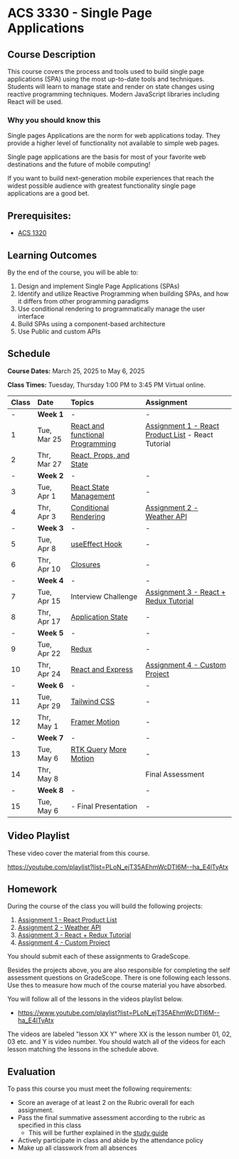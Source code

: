 # ACS 3330 - Single Page Applications

<!-- | Course Section | Instructor | Slack Channel | Course Website | Instructor 1-on-1 | Tracker |
| :---: | :---: | :---: | :---: | :---: | :---: |
| A | **@mitchell** | `#few-2-3` | [make.sc/few2.3](https://make.sc/few2.3) | [Virtual Office](https://make.sc/mitchell-zoom) | [GradeScope](https://www.gradescope.com) | -->

## Course Description

This course covers the process and tools used to build single page applications (SPA) using the most up-to-date tools and techniques. Students will learn to manage state and render on state changes using reactive programming techniques. Modern JavaScript libraries including React will be used.

### Why you should know this

Single pages Applications are the norm for web applications today. They provide a higher level of functionality not available to simple web pages.

Single page applications are the basis for most of your favorite web destinations and the future of mobile computing!

If you want to build next-generation mobile experiences that reach the widest possible audience with greatest functionality single page applications are a good bet.

## Prerequisites:  

- [ACS 1320](https://github.com/Tech-at-DU/ACS-1320-JavaScript-Foundations)

<!-- ## Course Specifics

**Course Delivery**: online | 7 weeks | 14 sessions

**Course Credits**: 3 units | 37.5 Seat Hours | 75 Total Hours -->

## Learning Outcomes

By the end of the course, you will be able to:

1. Design and implement Single Page Applications (SPAs)
1. Identify and utilize Reactive Programming when building SPAs, and how it differs from other programming paradigms
1. Use conditional rendering to programmatically manage the user interface
1. Build SPAs using a component-based architecture
1. Use Public and custom APIs

## Schedule

**Course Dates:** March 25, 2025 to May 6, 2025

**Class Times:** Tuesday, Thursday 1:00 PM to 3:45 PM Virtual online.

| Class | Date | Topics | Assignment |
|:------|:-----|:-------|:-----------|
|  -    | **Week 1**  | - | - | - |
|  1    | Tue, Mar 25 | [React and functional Programming] | [Assignment 1 - React Product List] - React Tutorial |
|  2    | Thr, Mar 27 | [React, Props, and State] |
|  -    | **Week 2**  | - | - | - |
|  3    | Tue, Apr  1 | [React State Management] | - |
|  4    | Thr, Apr  3 | [Conditional Rendering] | [Assignment 2 - Weather API] |
|  -    | **Week 3**  | - | - | - |
|  5    | Tue, Apr  8 | [useEffect Hook] | - |
|  6    | Thr, Apr 10 | [Closures] | - |
|  -    | **Week 4**  | - | - | - |
|  7    | Tue, Apr 15 | Interview Challenge | [Assignment 3 - React + Redux Tutorial] |
|  8    | Thr, Apr 17 | [Application State] | - |
|  -    | **Week 5**  | - | - | - |
|  9    | Tue, Apr 22 | [Redux] | - |
| 10    | Thr, Apr 24 | [React and Express] | [Assignment 4 - Custom Project] |
|  -    | **Week 6**  | - | - | - |
| 11    | Tue, Apr 29 | [Tailwind CSS] | - |
| 12    | Thr, May  1 | [Framer Motion] | - |
|  -    | **Week 7**  | - | - | - |
| 13    | Tue, May  6 | [RTK Query] [More Motion] | - | 
| 14    | Thr, May  8 |  | Final Assessment | - |
|  -    | **Week 8**  | - | - | - |
| 15    | Tue, May  6 | - Final Presentation| - | 

[React and functional Programming]: Lessons/lesson-01.md
[React, Props, and State]: Lessons/lesson-02.md
[React State Management]: Lessons/lesson-03.md

[React Lab]: Lessons/lesson-04.md
[Conditional Rendering]: Lessons/lesson-05.md
[Callbacks and Promises]: Lessons/lesson-06.md
[Making Network Requests]: Lessons/lesson-07.md
[Application State]: Lessons/lesson-08.md
[Redux]: Lessons/lesson-09.md
[Redux Part 2]: Lessons/lesson-10.md
[React and Express]: Lessons/react-express.md
[useEffect Hook]: Lessons/lesson-11.md
[Present Final Projects]: Lessons/lesson-12.md
[Tailwind CSS]: Lessons/tailwind.md
[Framer Motion]: Lessons/framer-motion.md
[RTK Query]: https://github.com/Tech-at-DU/redux-toolkit-async

[More Motion]: https://github.com/Tech-at-DU/vite-pages-animated

[Closures]: Lessons/closures.md

[Lab 01]: Lessons/lab-01.md
[Lab 02]: Lessons/lab-02.md
[Lab 03]: Lessons/lab-03.md
[Lab 04]: Lessons/lab-04.md

[Assignment 1 - React Product List]: Assignments/Assignment-01.md
[Assignment 2 - Weather API]: Assignments/Assignment-02.md
[Assignment 3 - React + Redux Tutorial]: Assignments/Assignment-03.md
[Assignment 4 - Custom Project]: Assignments/Assignment-04.md

## Video Playlist

These video cover the material from this course.

https://youtube.com/playlist?list=PLoN_ejT35AEhmWcDTI6M--ha_E4lTyAtx

## Homework

During the course of the class you will build the following projects: 

1. [Assignment 1 - React Product List](Assignments/Assignment-01.md)
2. [Assignment 2 - Weather API](Assignments/Assignment-02.md)
3. [Assignment 3 - React + Redux Tutorial](Assignments/Assignment-03.md)
4. [Assignment 4 - Custom Project](Assignments/Assignment-04.md)

You should submit each of these assignments to GradeScope. 

Besides the projects above, you are also responsible for completing the self assessment questions on GradeScope. There is one following each lessons. Use thes to measure how much of the course material you have absorbed. 

You will follow all of the lessons in the videos playlist below. 

- https://www.youtube.com/playlist?list=PLoN_ejT35AEhmWcDTI6M--ha_E4lTyAtx

The videos are labeled "lesson XX Y" where XX is the lesson number 01, 02, 03 etc. and Y is video number. You should watch all of the videos for each lesson matching the lessons in the schedule above. 

## Evaluation
To pass this course you must meet the following requirements:

- Score an average of at least 2 on the Rubric overall for each assignment. 
- Pass the final summative assessment according to the rubric as specified in this class
    - This will be further explained in the [study guide](study-guide.md)
- Actively participate in class and abide by the attendance policy
- Make up all classwork from all absences

